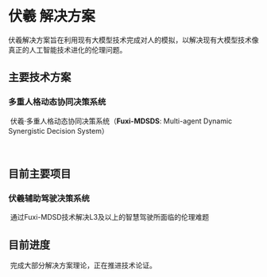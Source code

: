 # 伏羲 解决方案
伏羲解决方案旨在利用现有大模型技术完成对人的模拟，以解决现有大模型技术像真正的人工智能技术进化的伦理问题。

## 主要技术方案

### 	多重人格动态协同决策系统

​		伏羲·多重人格动态协同决策系统（**Fuxi-MDSDS**: Multi-agent Dynamic Synergistic Decision System）

​		

## 目前主要项目

### 	伏羲辅助驾驶决策系统

​		通过Fuxi-MDSD技术解决L3及以上的智慧驾驶所面临的伦理难题

## 目前进度

​	完成大部分解决方案理论，正在推进技术论证。
